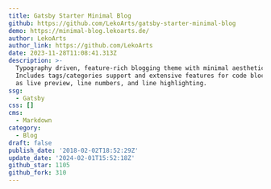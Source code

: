 ```yaml
---
title: Gatsby Starter Minimal Blog
github: https://github.com/LekoArts/gatsby-starter-minimal-blog
demo: https://minimal-blog.lekoarts.de/
author: LekoArts
author_link: https://github.com/LekoArts
date: 2023-11-28T11:08:41.313Z
description: >-
  Typography driven, feature-rich blogging theme with minimal aesthetics.
  Includes tags/categories support and extensive features for code blocks such
  as live preview, line numbers, and line highlighting.
ssg:
  - Gatsby
css: []
cms:
  - Markdown
category:
  - Blog
draft: false
publish_date: '2018-02-02T18:52:29Z'
update_date: '2024-02-01T15:52:18Z'
github_star: 1105
github_fork: 310
---
```

